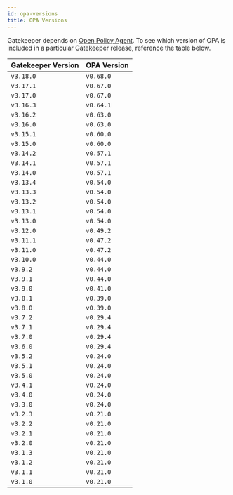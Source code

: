 ```yaml
---
id: opa-versions
title: OPA Versions
---
```


Gatekeeper depends on [Open Policy Agent](https://www.openpolicyagent.org/). To see which version of OPA is included in a particular Gatekeeper release, reference the table below.

| Gatekeeper Version | OPA Version |
| ------------------ | ----------- |
| `v3.18.0`          | `v0.68.0`   |
| `v3.17.1`          | `v0.67.0`   |
| `v3.17.0`          | `v0.67.0`   |
| `v3.16.3`          | `v0.64.1`   |
| `v3.16.2`          | `v0.63.0`   |
| `v3.16.0`          | `v0.63.0`   |
| `v3.15.1`          | `v0.60.0`   |
| `v3.15.0`          | `v0.60.0`   |
| `v3.14.2`          | `v0.57.1`   |
| `v3.14.1`          | `v0.57.1`   |
| `v3.14.0`          | `v0.57.1`   |
| `v3.13.4`          | `v0.54.0`   |
| `v3.13.3`          | `v0.54.0`   |
| `v3.13.2`          | `v0.54.0`   |
| `v3.13.1`          | `v0.54.0`   |
| `v3.13.0`          | `v0.54.0`   |
| `v3.12.0`          | `v0.49.2`   |
| `v3.11.1`          | `v0.47.2`   |
| `v3.11.0`          | `v0.47.2`   |
| `v3.10.0`          | `v0.44.0`   |
| `v3.9.2`          | `v0.44.0`   |
| `v3.9.1`          | `v0.44.0`   |
| `v3.9.0`          | `v0.41.0`   |
| `v3.8.1`          | `v0.39.0`   |
| `v3.8.0`          | `v0.39.0`   |
| `v3.7.2`          | `v0.29.4`   |
| `v3.7.1`          | `v0.29.4`   |
| `v3.7.0`          | `v0.29.4`   |
| `v3.6.0`          | `v0.29.4`   |
| `v3.5.2`          | `v0.24.0`   |
| `v3.5.1`          | `v0.24.0`   |
| `v3.5.0`          | `v0.24.0`   |
| `v3.4.1`          | `v0.24.0`   |
| `v3.4.0`          | `v0.24.0`   |
| `v3.3.0`          | `v0.24.0`   |
| `v3.2.3`          | `v0.21.0`   |
| `v3.2.2`          | `v0.21.0`   |
| `v3.2.1`          | `v0.21.0`   |
| `v3.2.0`          | `v0.21.0`   |
| `v3.1.3`          | `v0.21.0`   |
| `v3.1.2`          | `v0.21.0`   |
| `v3.1.1`          | `v0.21.0`   |
| `v3.1.0`          | `v0.21.0`   |

